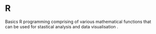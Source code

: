 # R
Basics R programming comprising of various mathematical functions that can be used for stastical analysis and data visualisation .
